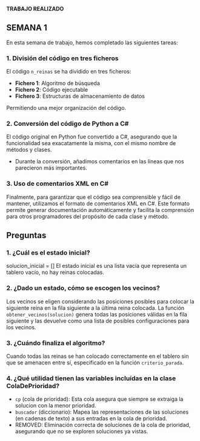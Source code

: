 
**TRABAJO REALIZADO**
## SEMANA 1
En esta semana de trabajo, hemos completado las siguientes tareas:

### **1. División del código en tres ficheros**
El código `n_reinas` se ha dividido en tres ficheros:
- **Fichero 1**: Algoritmo de búsqueda
- **Fichero 2**: Código ejecutable
- **Fichero 3**: Estructuras de almacenamiento de datos

Permitiendo una mejor organización del código.

### **2. Conversión del código de Python a C#**
El código original en Python fue convertido a C#, asegurando que la funcionalidad sea exacatamente la misma, con el mismo nombre de métodos y clases.

- Durante la conversión, añadimos comentarios en las líneas que nos parecieron más importantes.

### **3. Uso de comentarios XML en C#**
Finalmente, para garantizar que el código sea comprensible y fácil de mantener, utilizamos el formato de comentarios XML en C#. Este formato permite generar documentación automáticamente y facilita la comprensión para otros programadores del propósito de cada clase y método.

## **Preguntas**

### 1. ¿Cuál es el estado inicial?
solucion_inicial = [] 
El estado inicial es una lista vacía que representa un tablero vacío, no hay reinas colocadas.

### 2. ¿Dado un estado, cómo se escogen los vecinos?
Los vecinos se eligen considerando las posiciones posibles para colocar la siguiente reina en la fila siguiente a la última reina colocada. La función `obtener_vecinos(solucion)` genera todas las posiciones válidas en la fila siguiente y las devuelve como una lista de posibles configuraciones para los vecinos.

### 3. ¿Cuándo finaliza el algoritmo?
Cuando todas las reinas se han colocado correctamente en el tablero sin que se amenacen entre sí, especificado en la función `criterio_parada`. 

### 4. ¿Qué utilidad tienen las variables incluídas en la clase ColaDePrioridad?
- `cp` (cola de prioridad): Esta cola asegura que siempre se extraiga la solucion con la menor prioridad.
- `buscador` (diccionario): Mapea las representaciones de las soluciones (en cadenas de texto) a sus entradas en la cola de prioridad.
- REMOVED: Eliminación correcta de soluciones de la cola de prioridad, asegurando que no se exploren soluciones ya vistas.
